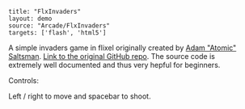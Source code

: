 ```
title: "FlxInvaders"
layout: demo
source: "Arcade/FlxInvaders"
targets: ['flash', 'html5']
```

A simple invaders game in flixel originally created by [Adam "Atomic" Saltsman](https://twitter.com/ADAMATOMIC).&nbsp;[Link to the original GitHub repo](https://github.com/AdamAtomic/Flx-Invaders). The source code is extremely&nbsp;well documented and thus very hepful for beginners.

Controls:

Left / right to move and spacebar to shoot.
